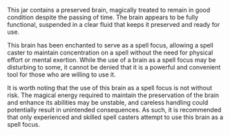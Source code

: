 This jar contains a preserved brain, magically treated to remain in good condition despite the passing of time. The brain appears to be fully functional, suspended in a clear fluid that keeps it preserved and ready for use.

This brain has been enchanted to serve as a spell focus, allowing a spell caster to maintain concentration on a spell without the need for physical effort or mental exertion. While the use of a brain as a spell focus may be disturbing to some, it cannot be denied that it is a powerful and convenient tool for those who are willing to use it.

It is worth noting that the use of this brain as a spell focus is not without risk. The magical energy required to maintain the preservation of the brain and enhance its abilities may be unstable, and careless handling could potentially result in unintended consequences. As such, it is recommended that only experienced and skilled spell casters attempt to use this brain as a spell focus.